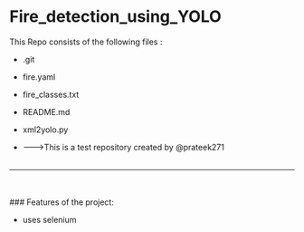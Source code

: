 # Fire_detection_using_YOLO
This Repo consists of the following files :
- .git
- fire.yaml
- fire_classes.txt
- README.md
- xml2yolo.py




- --->This is a test repository created by @prateek271
<br><br>
---
<br><br>###	Features of the project:
<br>


- uses selenium